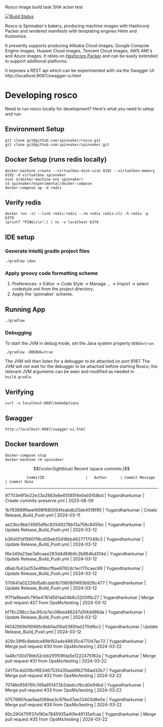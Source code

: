  Rosco Image build task SHA acton test  
    
[![Build Status](https://api.travis-ci.org/spinnaker/rosco.svg?branch=master)](https://travis-ci.org/spinnaker/rosco)

Rosco is Spinnaker's bakery, producing machine images with Hashicorp Packer and rendered manifests with templating engines Helm and Kustomize.
  
It presently supports producing Alibaba Cloud images, Google Compute Engine images, Huawei Cloud images, Tencent Cloud images, AWS AMI's and Azure images. It relies on [Hashicorp Packer](https://www.packer.io/) and can be easily extended to support additional platforms.

It exposes a REST api which can be experimented with via the Swagger UI: http://localhost:8087/swagger-ui.html
  
# Developing rosco
 
Need to run rosco locally for development? Here's what you need to setup and run:

## Environment Setup
```
git clone git@github.com:spinnaker/rosco.git
git clone git@github.com:spinnaker/spinnaker.git
```

## Docker Setup (runs redis locally)
```
docker-machine create --virtualbox-disk-size 8192 --virtualbox-memory 8192 -d virtualbox spinnaker
eval $(docker-machine env spinnaker)
cd spinnaker/experimental/docker-compose
docker-compose up -d redis
```

## Verify redis
```
docker run -it --link redis:redis --rm redis redis-cli -h redis -p 6379
(printf "PING\r\n";) | nc -v localhost 6379
```

## IDE setup

### Generate Intellij gradle project files
```
./gradlew idea
```

### Apply groovy code formatting scheme

1) Preferences -> Editor -> Code Style -> Manage ... -> Import -> select codestyle.xml from the project directory.
2) Apply the 'spinnaker' scheme.

## Running App
```
./gradlew
```

### Debugging

To start the JVM in debug mode, set the Java system property `DEBUG=true`:
```
./gradlew -DDEBUG=true
```

The JVM will then listen for a debugger to be attached on port 8187.  The JVM will _not_ wait for the debugger
to be attached before starting Rosco; the relevant JVM arguments can be seen and modified as needed in `build.gradle`.

## Verifying
```
curl -v localhost:8087/bakeOptions
```

## Swagger
```
http://localhost:8087/swagger-ui.html
```

## Docker teardown
```
docker-compose stop
docker-machine rm spinnaker
```



$${\color{lightblue} Recent \space commits:}$$ 

              CommitID                   |   Author      | Commit Message          | Commit Date
----------------------------------------------------------------------------------------------------



97703e6f5e22e33a2883e8e61585f8e5eb5f58bd | Yugandharkumar | Create commits-preserve.yml | 2023-08-09 



1b763969fbeef498f685094feabdb20de4516f90 | Yugandharkumar | Create Release_Build_Push.yml | 2024-03-11 



ae23bc8bb74565dfbc92949276b13a756c845fec | Yugandharkumar | Update Release_Build_Push.yml | 2024-03-12 


b3640f1d1560119cd06eb55416bb4627717049c3 | Yugandharkumar | Update Release_Build_Push.yml | 2024-03-12 



f6e349a23ae7a6caae283d4d94b9c2b864bd314d | Yugandharkumar | Update Release_Build_Push.yml | 2024-03-12 



d6ab7b42a053e4fbbcf9ae9762dc1ecf70caec89 | Yugandharkumar | Update Release_Build_Push.yml | 2024-03-12 


570641a02226d5a8cdab1b708080f493b926c477 | Yugandharkumar | Update Release_Build_Push.yml | 2024-03-12 



ff7f1a9beefc790e4761d581aa04b6c5200f6c27 | Yugandharkumar | Merge pull request #27 from OpsMx/testing | 2024-03-12 


bf76c298cc3ac95cb7ec08bed46247a5f4dd96da | Yugandharkumar | Update Release_Build_Push.yml | 2024-03-12 



f4042909d16f46fc6bb0ad16a0385fad270dfbc2 | Yugandharkumar | Update Release_Build_Push.yml | 2024-03-12 


429c39f6c8ebdce89b192a4e48635c477047ac72 | Yugandharkumar | Merge pull request #30 from OpsMx/testing | 2024-03-22 


1a48cf30d78bb52cbb291f08fda5e1222475162a | Yugandharkumar | Merge pull request #31 from OpsMx/testing | 2024-03-22 


24170c4d206cf653467535d35add962156ad32b7 | Yugandharkumar | Merge pull request #32 from OpsMx/testing | 2024-03-22 


70146e95976fc749a951472b2dadccfbcd0e94bd | Yugandharkumar | Merge pull request #33 from OpsMx/testing | 2024-03-22 


07579997eae9aa1068ee3c976e47ae23403d8e0e | Yugandharkumar | Merge pull request #34 from OpsMx/testing | 2024-03-22 


60c290475ff37e180e7845935a40fe49135efcaa | Yugandharkumar | Merge pull request #35 from OpsMx/testing | 2024-03-22 